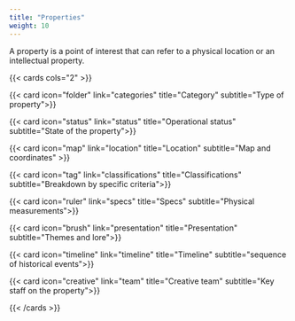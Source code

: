 ```yaml
---
title: "Properties"
weight: 10
---
```


A property is a point of interest that can refer to a physical location or an intellectual property.

{{< cards cols="2" >}}

{{< card icon="folder" link="categories"  title="Category" subtitle="Type of property">}}

{{< card icon="status" link="status"  title="Operational status" subtitle="State of the property">}}

{{< card icon="map" link="location"  title="Location" subtitle="Map and coordinates" >}}

{{< card icon="tag" link="classifications"  title="Classifications" subtitle="Breakdown by specific criteria">}}

{{< card icon="ruler" link="specs"  title="Specs" subtitle="Physical measurements">}}

{{< card icon="brush" link="presentation"  title="Presentation" subtitle="Themes and lore">}}

{{< card  icon="timeline" link="timeline"  title="Timeline" subtitle="sequence of historical events">}}

{{< card icon="creative" link="team"  title="Creative team" subtitle="Key staff on the property">}}

{{< /cards >}}